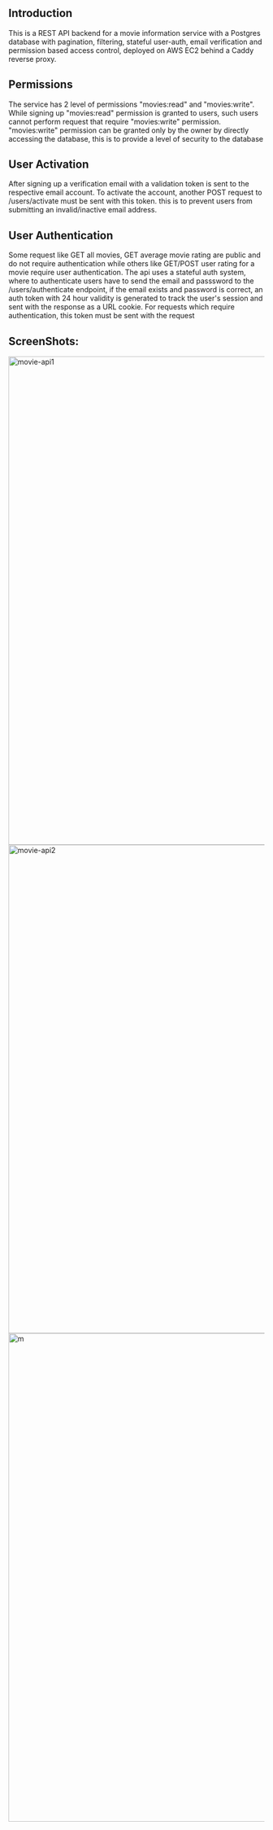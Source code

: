 ## Introduction
This is a REST API backend for a movie information service with a Postgres database with pagination, filtering, stateful user-auth, email verification and permission based access control, deployed on AWS EC2 behind a Caddy reverse proxy.
## Permissions
The service has 2 level of permissions "movies:read" and "movies:write". While signing up "movies:read" permission is granted to users, such users cannot perform request that require "movies:write" permission. "movies:write" permission can be granted only by the owner by directly accessing the database, this is to provide a level of security to the database
## User Activation
After signing up a verification email with a validation token is sent to the respective email account. To activate the account, another POST request to /users/activate must be sent with this token. this is to prevent users from submitting an invalid/inactive email address.
## User Authentication
Some request like GET all movies, GET average movie rating are public and do not require authentication while others like GET/POST user rating for a movie require user authentication.
The api uses a stateful auth system, where to authenticate users have to send the email and passsword to the /users/authenticate endpoint, if the email exists and password is correct, an auth token with 24 hour validity is generated to track the user's session and sent with the response as a URL cookie. For requests which require authentication, this token must be sent with the request





## ScreenShots:
<img width="960" alt="movie-api1" src="https://github.com/mayank12gt/movie-web-app/assets/96809211/1b373898-b026-489c-9aa8-e2c56a12e4dc">
<img width="960" alt="movie-api2" src="https://github.com/mayank12gt/movie-web-app/assets/96809211/c29fdd8d-148e-478b-92fb-715f99d58f1a">
<img width="960" alt="m" src="https://github.com/mayank12gt/movie-web-app/assets/96809211/f78e9010-48b5-4575-ac72-62e1887a9f11">
